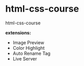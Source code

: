 # html-css-course
html-css-course

**extensions:** 
<ul>
  <li>Image Preview</li>
  <li>Color Highlight</li>
  <li>Auto Rename Tag</li>
  <li>Live Server</li>
</ul>
